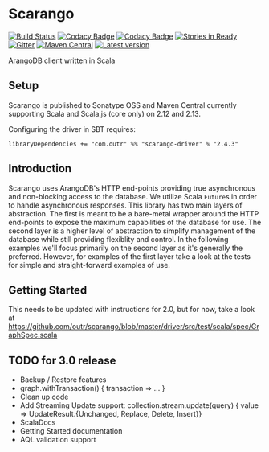# Scarango

[![Build Status](https://travis-ci.org/outr/scarango.svg?branch=master)](https://travis-ci.org/outr/scarango)
[![Codacy Badge](https://api.codacy.com/project/badge/Grade/be829fed3c134f8cbf14c60290651d63)](https://www.codacy.com/app/matthicks/scarango?utm_source=github.com&amp;utm_medium=referral&amp;utm_content=outr/scarango&amp;utm_campaign=Badge_Grade)
[![Codacy Badge](https://api.codacy.com/project/badge/Coverage/be829fed3c134f8cbf14c60290651d63)](https://www.codacy.com/app/matthicks/scarango?utm_source=github.com&utm_medium=referral&utm_content=outr/scarango&utm_campaign=Badge_Coverage)
[![Stories in Ready](https://badge.waffle.io/outr/scarango.png?label=ready&title=Ready)](https://waffle.io/outr/scarango)
[![Gitter](https://badges.gitter.im/Join%20Chat.svg)](https://gitter.im/outr/scarango)
[![Maven Central](https://maven-badges.herokuapp.com/maven-central/com.outr/scarango-driver_2.13/badge.svg)](https://maven-badges.herokuapp.com/maven-central/com.outr/scarango-driver_2.13)
[![Latest version](https://index.scala-lang.org/outr/scarango/scarango-driver/latest.svg)](https://index.scala-lang.org/outr/scarango)

ArangoDB client written in Scala

## Setup

Scarango is published to Sonatype OSS and Maven Central currently supporting Scala and Scala.js (core only) on 2.12 and 2.13.

Configuring the driver in SBT requires:

```
libraryDependencies += "com.outr" %% "scarango-driver" % "2.4.3"
```

## Introduction

Scarango uses ArangoDB's HTTP end-points providing true asynchronous and non-blocking access to the database. We utilize
Scala `Future`s in order to handle asynchronous responses. This library has two main layers of abstraction. The first is
meant to be a bare-metal wrapper around the HTTP end-points to expose the maximum capabilities of the database for use.
The second layer is a higher level of abstraction to simplify management of the database while still providing flexiblity
and control. In the following examples we'll focus primarily on the second layer as it's generally the preferred. However,
for examples of the first layer take a look at the tests for simple and straight-forward examples of use.

## Getting Started

This needs to be updated with instructions for 2.0, but for now, take a look at https://github.com/outr/scarango/blob/master/driver/src/test/scala/spec/GraphSpec.scala

## TODO for 3.0 release
- Backup / Restore features
- graph.withTransaction() { transaction => ... }
- Clean up code
- Add Streaming Update support: collection.stream.update(query) { value => UpdateResult.{Unchanged, Replace, Delete, Insert}}
- ScalaDocs
- Getting Started documentation
- AQL validation support